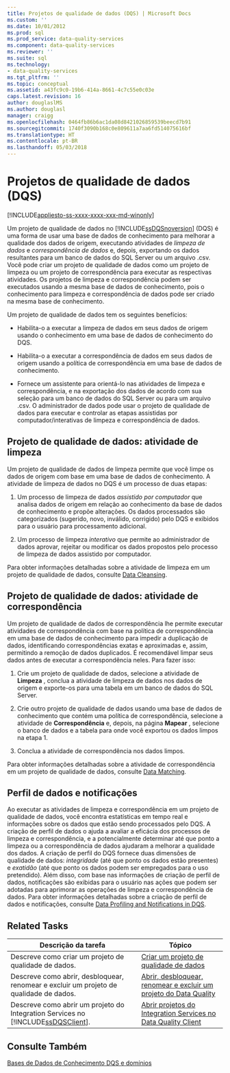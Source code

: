 ```yaml
---
title: Projetos de qualidade de dados (DQS) | Microsoft Docs
ms.custom: ''
ms.date: 10/01/2012
ms.prod: sql
ms.prod_service: data-quality-services
ms.component: data-quality-services
ms.reviewer: ''
ms.suite: sql
ms.technology:
- data-quality-services
ms.tgt_pltfrm: ''
ms.topic: conceptual
ms.assetid: a43fc9c0-19b6-414a-8661-4c7c55e0c03e
caps.latest.revision: 16
author: douglaslMS
ms.author: douglasl
manager: craigg
ms.openlocfilehash: 0464fb86b6ac1da08d8421026859539beecd7b91
ms.sourcegitcommit: 1740f3090b168c0e809611a7aa6fd514075616bf
ms.translationtype: HT
ms.contentlocale: pt-BR
ms.lasthandoff: 05/03/2018
---
```

# <a name="data-quality-projects-dqs"></a>Projetos de qualidade de dados (DQS)

[!INCLUDE[appliesto-ss-xxxx-xxxx-xxx-md-winonly](../includes/appliesto-ss-xxxx-xxxx-xxx-md-winonly.md)]

  Um projeto de qualidade de dados no [!INCLUDE[ssDQSnoversion](../includes/ssdqsnoversion-md.md)] (DQS) é uma forma de usar uma base de dados de conhecimento para melhorar a qualidade dos dados de origem, executando atividades de *limpeza de dados* e *correspondência de dados* e, depois, exportando os dados resultantes para um banco de dados do SQL Server ou um arquivo .csv. Você pode criar um projeto de qualidade de dados como um projeto de limpeza ou um projeto de correspondência para executar as respectivas atividades. Os projetos de limpeza e correspondência podem ser executados usando a mesma base de dados de conhecimento, pois o conhecimento para limpeza e correspondência de dados pode ser criado na mesma base de conhecimento.  
  
 Um projeto de qualidade de dados tem os seguintes benefícios:  
  
-   Habilita-o a executar a limpeza de dados em seus dados de origem usando o conhecimento em uma base de dados de conhecimento do DQS.  
  
-   Habilita-o a executar a correspondência de dados em seus dados de origem usando a política de correspondência em uma base de dados de conhecimento.  
  
-   Fornece um assistente para orientá-lo nas atividades de limpeza e correspondência, e na exportação dos dados de acordo com sua seleção para um banco de dados do SQL Server ou para um arquivo .csv. O administrador de dados pode usar o projeto de qualidade de dados para executar e controlar as etapas assistidas por computador/interativas de limpeza e correspondência de dados.  
  
##  <a name="Cleansing"></a> Projeto de qualidade de dados: atividade de limpeza  
 Um projeto de qualidade de dados de limpeza permite que você limpe os dados de origem com base em uma base de dados de conhecimento. A atividade de limpeza de dados no DQS é um processo de duas etapas:  
  
1.  Um processo de limpeza de dados *assistido por computador* que analisa dados de origem em relação ao conhecimento da base de dados de conhecimento e propõe alterações. Os dados processados são categorizados (sugerido, novo, inválido, corrigido) pelo DQS e exibidos para o usuário para processamento adicional.  
  
2.  Um processo de limpeza *interativo* que permite ao administrador de dados aprovar, rejeitar ou modificar os dados propostos pelo processo de limpeza de dados assistido por computador.  
  
 Para obter informações detalhadas sobre a atividade de limpeza em um projeto de qualidade de dados, consulte [Data Cleansing](../data-quality-services/data-cleansing.md).  
  
##  <a name="Matching"></a> Projeto de qualidade de dados: atividade de correspondência  
 Um projeto de qualidade de dados de correspondência lhe permite executar atividades de correspondência com base na política de correspondência em uma base de dados de conhecimento para impedir a duplicação de dados, identificando correspondências exatas e aproximadas e, assim, permitindo a remoção de dados duplicados. É recomendável limpar seus dados antes de executar a correspondência neles. Para fazer isso:  
  
1.  Crie um projeto de qualidade de dados, selecione a atividade de **Limpeza** , conclua a atividade de limpeza de dados nos dados de origem e exporte-os para uma tabela em um banco de dados do SQL Server.  
  
2.  Crie outro projeto de qualidade de dados usando uma base de dados de conhecimento que contém uma política de correspondência, selecione a atividade de **Correspondência** e, depois, na página **Mapear** , selecione o banco de dados e a tabela para onde você exportou os dados limpos na etapa 1.  
  
3.  Conclua a atividade de correspondência nos dados limpos.  
  
 Para obter informações detalhadas sobre a atividade de correspondência em um projeto de qualidade de dados, consulte [Data Matching](../data-quality-services/data-matching.md).  
  
##  <a name="ProfilingNotification"></a> Perfil de dados e notificações  
 Ao executar as atividades de limpeza e correspondência em um projeto de qualidade de dados, você encontra estatísticas em tempo real e informações sobre os dados que estão sendo processados pelo DQS. A criação de perfil de dados o ajuda a avaliar a eficácia dos processos de limpeza e correspondência, e a potencialmente determinar até que ponto a limpeza ou a correspondência de dados ajudaram a melhorar a qualidade dos dados. A criação de perfil do DQS fornece duas dimensões de qualidade de dados: *integridade* (até que ponto os dados estão presentes) e *exatidão* (até que ponto os dados podem ser empregados para o uso pretendido). Além disso, com base nas informações de criação de perfil de dados, notificações são exibidas para o usuário nas ações que podem ser adotadas para aprimorar as operações de limpeza e correspondência de dados. Para obter informações detalhadas sobre a criação de perfil de dados e notificações, consulte [Data Profiling and Notifications in DQS](../data-quality-services/data-profiling-and-notifications-in-dqs.md).  
  
## <a name="related-tasks"></a>Related Tasks  
  
|Descrição da tarefa|Tópico|  
|----------------------|-----------|  
|Descreve como criar um projeto de qualidade de dados.|[Criar um projeto de qualidade de dados](../data-quality-services/create-a-data-quality-project.md)|  
|Descreve como abrir, desbloquear, renomear e excluir um projeto de qualidade de dados.|[Abrir, desbloquear, renomear e excluir um projeto do Data Quality](open-unlock-rename-and-delete-a-data-quality-project.md)|  
|Descreve como abrir um projeto do Integration Services no [!INCLUDE[ssDQSClient](../includes/ssdqsclient-md.md)].|[Abrir projetos do Integration Services no Data Quality Client](../data-quality-services/open-integration-services-projects-in-data-quality-client.md)|  
  
## <a name="see-also"></a>Consulte Também  
 [Bases de Dados de Conhecimento DQS e domínios](../data-quality-services/dqs-knowledge-bases-and-domains.md)  
  
  
